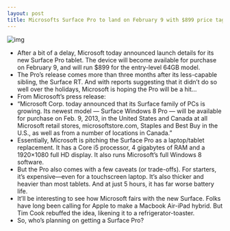 ```yaml
---
layout: post
title: Microsofts Surface Pro to land on February 9 with $899 price tag
---
```

![img](http://media.idownloadblog.com/wp-content/uploads/2013/01/MS-surface-pro.jpg)
* After a bit of a delay, Microsoft today announced launch details for its new Surface Pro tablet. The device will become available for purchase on February 9, and will run $899 for the entry-level 64GB model.
* The Pro’s release comes more than three months after its less-capable sibling, the Surface RT. And with reports suggesting that it didn’t do so well over the holidays, Microsoft is hoping the Pro will be a hit…
* From Microsoft’s press release:
* “Microsoft Corp. today announced that its Surface family of PCs is growing. Its newest model — Surface Windows 8 Pro — will be available for purchase on Feb. 9, 2013, in the United States and Canada at all Microsoft retail stores, microsoftstore.com, Staples and Best Buy in the U.S., as well as from a number of locations in Canada.”
* Essentially, Microsoft is pitching the Surface Pro as a laptop/tablet replacement. It has a Core i5 processor, 4 gigabytes of RAM and a 1920×1080 full HD display. It also runs Microsoft’s full Windows 8 software.
* But the Pro also comes with a few caveats (or trade-offs). For starters, it’s expensive—even for a touchscreen laptop. It’s also thicker and heavier than most tablets. And at just 5 hours, it has far worse battery life.
* It’ll be interesting to see how Microsoft fairs with the new Surface. Folks have long been calling for Apple to make a Macbook Air-iPad hybrid. But Tim Cook rebuffed the idea, likening it to a refrigerator-toaster.
* So, who’s planning on getting a Surface Pro?

